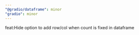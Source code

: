 ```yaml
---
"@gradio/dataframe": minor
"gradio": minor
---
```


feat:Hide option to add row/col when count is fixed in dataframe
